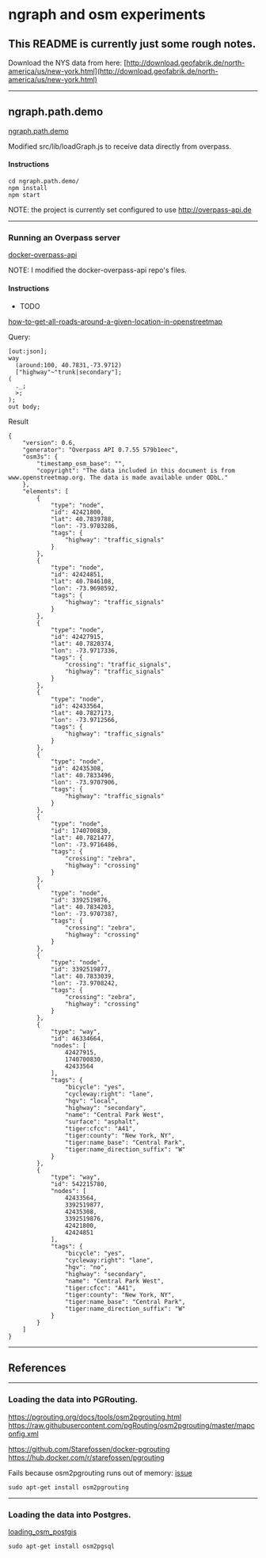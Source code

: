 # ngraph and osm experiments

## This README is currently just some rough notes.

Download the NYS data from here: [http://download.geofabrik.de/north-america/us/new-york.html](http://download.geofabrik.de/north-america/us/new-york.html)

---

## ngraph.path.demo

[ngraph.path.demo](https://github.com/anvaka/ngraph.path.demo)

Modified src/lib/loadGraph.js to receive data directly from overpass.

#### Instructions

```
cd ngraph.path.demo/
npm install
npm start
```

NOTE: the project is currently set configured to use http://overpass-api.de

---

### Running an Overpass server

[docker-overpass-api](https://github.com/Frankkkkk/docker-overpass-api)

NOTE: I modified the docker-overpass-api repo's files.

#### Instructions

* TODO

[how-to-get-all-roads-around-a-given-location-in-openstreetmap](https://stackoverflow.com/a/20323690)

Query:
```
[out:json];
way
  (around:100, 40.7831,-73.9712)
  ["highway"~"trunk|secondary"];
(
  ._;
  >;
);
out body;
```

Result
```
{
    "version": 0.6,
    "generator": "Overpass API 0.7.55 579b1eec",
    "osm3s": {
        "timestamp_osm_base": "",
        "copyright": "The data included in this document is from www.openstreetmap.org. The data is made available under ODbL."
    },
    "elements": [
        {
            "type": "node",
            "id": 42421800,
            "lat": 40.7839788,
            "lon": -73.9703286,
            "tags": {
                "highway": "traffic_signals"
            }
        },
        {
            "type": "node",
            "id": 42424851,
            "lat": 40.7846108,
            "lon": -73.9698592,
            "tags": {
                "highway": "traffic_signals"
            }
        },
        {
            "type": "node",
            "id": 42427915,
            "lat": 40.7820374,
            "lon": -73.9717336,
            "tags": {
                "crossing": "traffic_signals",
                "highway": "traffic_signals"
            }
        },
        {
            "type": "node",
            "id": 42433564,
            "lat": 40.7827173,
            "lon": -73.9712566,
            "tags": {
                "highway": "traffic_signals"
            }
        },
        {
            "type": "node",
            "id": 42435308,
            "lat": 40.7833496,
            "lon": -73.9707906,
            "tags": {
                "highway": "traffic_signals"
            }
        },
        {
            "type": "node",
            "id": 1740700830,
            "lat": 40.7821477,
            "lon": -73.9716486,
            "tags": {
                "crossing": "zebra",
                "highway": "crossing"
            }
        },
        {
            "type": "node",
            "id": 3392519876,
            "lat": 40.7834203,
            "lon": -73.9707387,
            "tags": {
                "crossing": "zebra",
                "highway": "crossing"
            }
        },
        {
            "type": "node",
            "id": 3392519877,
            "lat": 40.7833039,
            "lon": -73.9708242,
            "tags": {
                "crossing": "zebra",
                "highway": "crossing"
            }
        },
        {
            "type": "way",
            "id": 46334664,
            "nodes": [
                42427915,
                1740700830,
                42433564
            ],
            "tags": {
                "bicycle": "yes",
                "cycleway:right": "lane",
                "hgv": "local",
                "highway": "secondary",
                "name": "Central Park West",
                "surface": "asphalt",
                "tiger:cfcc": "A41",
                "tiger:county": "New York, NY",
                "tiger:name_base": "Central Park",
                "tiger:name_direction_suffix": "W"
            }
        },
        {
            "type": "way",
            "id": 542215780,
            "nodes": [
                42433564,
                3392519877,
                42435308,
                3392519876,
                42421800,
                42424851
            ],
            "tags": {
                "bicycle": "yes",
                "cycleway:right": "lane",
                "hgv": "no",
                "highway": "secondary",
                "name": "Central Park West",
                "tiger:cfcc": "A41",
                "tiger:county": "New York, NY",
                "tiger:name_base": "Central Park",
                "tiger:name_direction_suffix": "W"
            }
        }
    ]
}
```

---

## References

---

### Loading the data into PGRouting.

https://pgrouting.org/docs/tools/osm2pgrouting.html
https://raw.githubusercontent.com/pgRouting/osm2pgrouting/master/mapconfig.xml

https://github.com/Starefossen/docker-pgrouting
https://hub.docker.com/r/starefossen/pgrouting

Fails because osm2pgrouting runs out of memory: [issue](https://github.com/pgRouting/osm2pgrouting/issues/20)

```
sudo apt-get install osm2pgrouting
```

---

### Loading the data into Postgres.

[loading_osm_postgis](https://www.bostongis.com/PrinterFriendly.aspx?content_name=loading_osm_postgis)

```
sudo apt-get install osm2pgsql
```


